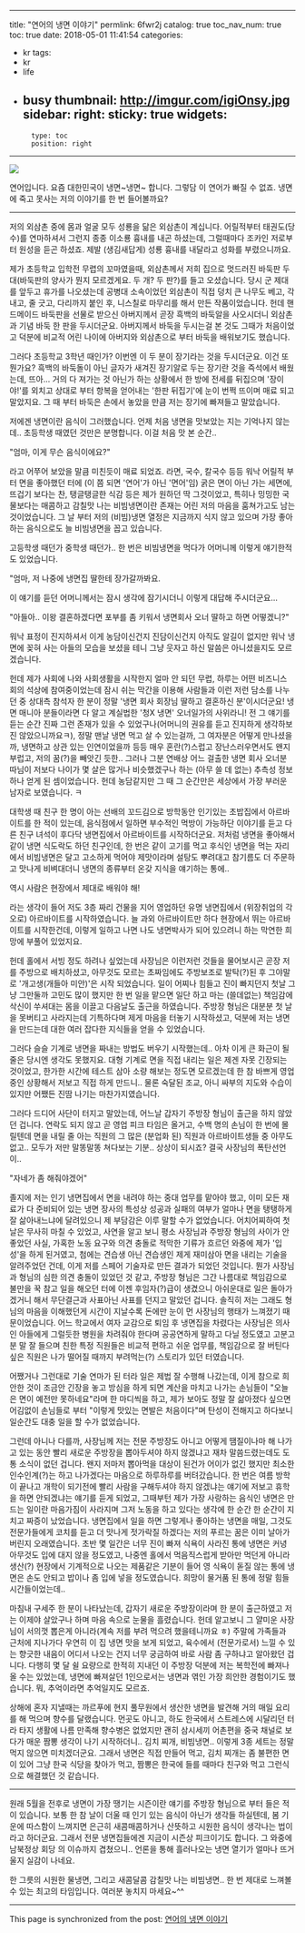 
---
title: "연어의 냉면 이야기"
permlink: 6fwr2j
catalog: true
toc_nav_num: true
toc: true
date: 2018-05-01 11:41:54
categories:
- kr
tags:
- kr
- life
- busy
thumbnail: http://imgur.com/igiOnsy.jpg
sidebar:
    right:
        sticky: true
widgets:
    -
        type: toc
        position: right
---


![](http://imgur.com/igiOnsy.jpg)

연어입니다. 요즘 대한민국이 냉면~냉면~ 합니다. 그렇담 이 연어가 빠질 수 없죠. 냉면에 죽고 못사는 저의 이야기를 한 번 들어볼까요?

---

저의 외삼촌 중에 몸과 얼굴 모두 성룡을 닮은 외삼촌이 계십니다. 어릴적부터 태권도(당수)를 연마하셔서 그런지 종종 이소룡 흉내를 내곤 하셨는데, 그럴때마다 조카인 저로부터 원성을 듣곤 하셨죠. 제발 (생김새답게) 성룡 흉내를 내달라고 성화를 부렸으니까요.

제가 초등학교 입학전 무렵의 꼬마였을때, 외삼촌께서 저희 집으로 멋드러진 바둑판 두 대(바둑판의 양사가 뭔지 모르겠게요. 두 개? 두 판?)를 들고 오셨습니다. 당시 군 제대를 앞두고 휴가를 나오셨는데 공병대 소속이었던 외삼촌이 직접 덩치 큰 나무도 베고, 각 내고, 줄 긋고, 다리까지 붙인 후, 니스칠로 마무리를 해서 만든 작품이었습니다. 헌데 핸드메이드 바둑판을 선물로 받으신 아버지께서 곧장 흑백의 바둑알을 사오시더니 외삼촌과 기념 바둑 한 판을 두시더군요. 아버지께서 바둑을 두시는걸 본 것도 그때가 처음이었고 덕분에 비교적 어린 나이에 아버지와 외삼촌으로 부터 바둑을 배워보기도 했습니다.

그러다 초등학교 3학년 때인가? 이번엔 이 두 분이 장기라는 것을 두시더군요. 이건 또 뭔가요? 흑백의 바둑돌이 아닌 글자가 새겨진 장기알로 두는 장기란 것을 즉석에서 배웠는데, 뜨아... 거의 다 져가는 것 아닌가 하는 상황에서 한 방에 전세를 뒤집으며 '장이야!'를 외치고 상대로 부터 항복을 얻어내는 '한판 뒤집기'에 눈이 번쩍 뜨이며 매료 되고 말았지요. 그 때 부터 바둑은 손에서 놓았을 만큼 저는 장기에 빠져들고 말았습니다.

저에겐 냉면이란 음식이 그러했습니다. 언제 처음 냉면을 맛보았는 지는 기억나지 않는데.. 초등학생 때였던 것만은 분명합니다. 이걸 처음 맛 본 순간..

"엄마, 이게 무슨 음식이에요?"

라고 어쭈어 보았을 말큼 미친듯이 매료 되었죠. 라면, 국수, 칼국수 등등 워낙 어릴적 부터 면을 좋아했던 터에 (이 쯤 되면 '연어'가 아닌 '면어'임) 굵은 면이 아닌 가는 세면에, 뜨겁기 보다는 찬, 탱글탱글한 식감 등은 제가 원하던 딱 그것이었고, 특히나 밍밍한 국물보다는 매콤하고 감칠맛 나는 비빔냉면이란 존재는 어린 저의 마음을 훔쳐가고도 남는 것이었습니다. 그 날 부터 저의 (비빔)냉면 열정은 지금까지 식지 않고 있으며 가장 좋아하는 음식으로도 늘 비빔냉면을 꼽고 있습니다.

고등학생 때던가 중학생 때던가.. 한 번은 비빔냉면을 먹다가 어머니께 이렇게 얘기한적도 있었습니다.

"엄마, 저 나중에 냉면집 딸한테 장가갈까봐요.

이 얘기를 듣던 어머니께서는 잠시 생각에 잠기시더니 이렇게 대답해 주시더군요...

"아들아.. 이왕 결혼하겠다면 포부를 좀 키워서 냉면회사 오너 딸하고 하면 어떻겠니?"

워낙 표정이 진지하셔서 이게 농담이신건지 진담이신건지 아직도 알길이 없지만 워낙 냉면에 꽂혀 사는 아들의 모습을 보셨을 테니 그냥 웃자고 하신 말씀은 아니셨을지도 모르겠습니다. 

헌데 제가 사회에 나와 사회생활을 시작한지 얼마 안 되던 무렵, 하루는 어떤 비즈니스 회의 석상에 참여중이었는데 잠시 쉬는 막간을 이용해 사람들과 이런 저런 담소를 나누던 중 상대측 참석자 한 분이 정말 '냉면 회사 회장님 딸하고 결혼하신 분'이시더군요! 냉면 매니아 분들이라면 다 알고 계실법한 '청X 냉면' 오너일가의 사위라니! 전 그 얘기를 듣는 순간 진짜 그런 존재가 있을 수 있었구나(어머니의 권유를 듣고 진지하게 생각하보진 않았으니까요ㅋ), 정말 맨날 냉면 먹고 살 수 있는걸까, 그 여자분은 어떻게 만나셨을까, 냉면하고 상관 있는 인연이었을까 등등 매우 혼란(?)스럽고 장난스러우면서도 왠지 부럽고, 저의 꿈(?)을 빼앗긴 듯한.. 그러나 그분 연배상 어느 걸출한 냉면 회사 오너분 따님이 저보다 나이가 몇 살은 많거나 비슷했겠구나 하는 (아무 쓸 데 없는) 추측성 정보 하나 얻게 된 셈이었습니다. 헌데 농담같지만 그 때 그 순간만은 세상에서 가장 부러운 남자로 보였습니다. ㅋ

대학생 때 친구 한 명이 아는 선배의 꼬드김으로 방학동안 인기있는 초밥집에서 아르바이트를 한 적이 있는데, 음식점에서 일하면 부수적인 먹방이 가능하단 이야기를 듣고 다른 친구 녀석이 후다닥 냉면집에서 아르바이트를 시작하더군요. 저처럼 냉면을 좋아해서 같이 냉면 식도락도 하던 친구인데, 한 번은 같이 고기를 먹고 후식인 냉면을 먹는 자리에서 비빔냉면은 달고 고소하게 먹어야 제맛이라며 설탕도 뿌려대고 참기름도 더 주문하고 맛나게 비벼대더니 냉면의 종류부터 온갖 지식을 얘기하는 통에..

역시 사람은 현장에서 제대로 배워야 해!

라는 생각이 들어 저도 3층 짜리 건물을 지어 영업하던 유명 냉면집에서 (위장취업의 각오로) 아르바이트를 시작하였습니다. 늘 과외 아르바이트만 하다 현장에서 뛰는 아르바이트를 시작한건데, 이렇게 일하고 나면 나도 냉면박사가 되어 있으려니 하는 막연한 희망에 부풀어 있었지요.

헌데 홀에서 서빙 정도 하려나 싶었는데 사장님은 이런저런 것들을 물어보시곤 곧장 저를 주방으로 배치하셨고, 아무것도 모르는 초짜임에도 주방보조로 발탁(?)된 후 그야말로 '개고생(개들아 미안)'은 시작 되었습니다. 일이 어찌나 힘들고 진이 빠지던지 첫날 그냥 그만둘까 고민도 많이 했지만 한 번 일을 맡으면 일단 하고 마는 (쓸데없는) 책임감에 삭신이 쑤셔대는 몸을 이끌고 다음날도 출근을 하였습니다. 주방장 형님은 대분분 첫 날을 못버티고 사라지는데 기특하다며 제게 마음을 터놓기 시작하셨고, 덕분에 저는 냉면을 만드는데 대한 여러 잡다한 지식들을 얻을 수 있었습니다.

그러다 슬슬 기계로 냉면을 짜내는 방법도 버우기 시작했는데.. 아차 이게 큰 화근이 될 줄은 당시엔 생각도 못했지요. 대형 기계로 면을 직접 내리는 일은 제겐 자못 긴장되는 것이었고, 한가한 시간에 테스트 삼아 소량 해보는 정도면 모르겠는데 한 참 바쁘게 영업중인 상황해서 저보고 직접 하게 만드니.. 물론 숙달된 조교, 아니 싸부의 지도와 수습이 있지만 어쨌든 진땀 나기는 마찬가지였습니다. 

그러다 드디어 사단이 터지고 말았는데, 어느날 갑자기 주방장 형님이 출근을 하지 않았던 겁니다. 연락도 되지 않고 곧 영업 피크 타임은 올거고, 수백 명의 손님이 한 번에 몰릴텐데 면을 내릴 줄 아는 직원의 그 많은 (분업화 된) 직원과 아르바이트생들 중 아무도 없고.. 모두가 저만 말똥말똥 쳐다보는 기분.. 상상이 되시죠? 결국 사장님의 폭탄선언이..

"자네가 좀 해줘야겠어"

졸지에 저는 인기 냉면집에서 면을 내려야 하는 중대 업무를 맡아야 했고, 이미 모든 재료가 다 준비되어 있는 냉면 장사의 특성상 성공과 실패의 여부가 얼마나 면을 탱탱하게 잘 삶아내느냐에 달려있으니 제 부담감은 이루 말할 수가 없었습니다. 어치어찌하여 첫 날은 무사히 마칠 수 있었고, 사연을 알고 보니 평소 사장님과 주방장 형님의 사이가 안 좋았던 사실, 가혹한 노동 요구와 의견 충돌로 적막한 기류가 흐르던 와중에 제가 '입성'을 하게 된거였고, 첨에는 견습생 아닌 견습생인 제게 재미삼아 면을 내리는 기술을 알려주었던 건데, 이게 저를 스페어 기술자로 만든 결과가 되었던 것입니다. 뭔가 사장님과 형님의 심한 의견 충돌이 있었던 것 같고, 주방장 형님은 그간 나름대로 책임감으로 불만을 꾹 참고 일을 해오던 터에 이젠 후임자(?)급이 생겼으니 아쉬운대로 일은 돌아가겠거니 해서 무단결근과 사표아닌 사표를 던지고 말았던 겁니다. 솔직히 저는 그래도 형님의 마음을 이해했던게 시간이 지날수록 돈에만 눈이 먼 사장님의 행태가 느껴졌기 때문이었습니다. 어느 학교에서 여자 교감으로 퇴임 후 냉면집을 차렸다는 사장님은 의사인 아들에게 그럴듯한 병원을 차려줘야 한다며 공공연하게 말하고 다닐 정도였고 고분고분 말 잘 들으며 친한 특정 직원들은 비교적 편하고 쉬운 업무를, 책임감으로 잘 버틴다 싶은 직원은 나가 떨어질 때까지 부려먹는(?) 스토리가 있던 터였습니다. 

어쨌거나 그런대로 기술 연마가 된 터라 일은 제법 잘 수행해 나갔는데, 이게 참으로 희안한 것이 조금안 긴장을 놓고 방심을 하게 되면 계산을 마치고 나가는 손님들이 "오늘은 면이 예전만 못하네요"라며 한 마디씩을 하고, 제가 보아도 정말 잘 삶아졌다 싶으면 어김없이 손님들로 부터 "이렇게 맛있는 면발은 처음이다"며 탄성이 전해지고 하다보니 일순간도 대충 일을 할 수가 없었습니다. 

그런데 아니나 다를까, 사장님께 저는 전문 주방장도 아니고 어떻게 땜질이나마 해 나가고 있는 동안 빨리 새로운 주방장을 뽑아두셔야 하지 않겠냐고 재차 말씀드렸는데도 도통 소식이 없던 겁니다. 왠지 저마저 뽑아먹을 대상이 된건가 어이가 없긴 했지만 최소한 인수인계(?)는 하고 나가겠다는 마음으로 하루하루를 버텨갔습니다. 한 번은 여름 방학이 끝나고 개학이 되기전에 빨리 사람을 구해두셔야 하지 않겠냐는 얘기에 저보고 휴학을 하면 안되겠냐는 얘기를 듣게 되었고, 그때부턴 제가 가장 사랑하는 음식인 냉면은 만드는 일이란 마음가짐이 사라지며 그저 노동을 하고 있다는 생각에 한 순간 한 순간이 지치고 짜증이 났었습니다. 냉면집에서 일을 하면 그렇게나 좋아하는 냉면을 매일, 그것도 전문가들에게 코치를 듣고 더 맛나게 젓가락질 하겠다는 저의 푸르는 꿈은 이미 날아가버린지 오래였습니다. 초반 몇 일간은 너무 진이 빠져 식욕이 사라진 통에 냉면은 커녕 아무것도 입에 대지 않을 정도였고, 나중엔 홀에서 먹음직스럽게 받아만 먹던게 아니라 생산(?) 현장에서 기계적으로 나오는 제품같은 기분이 들어 영 식욕이 돋질 않는 통에 냉면은 손도 안되고 밥이나 좀 입에 넣을 정도였습니다. 희망이 물거품 된 통에 정말 힘들 시간들이었는데..

마침내 구세주 한 분이 나타났는데, 갑자기 새로운 주방장이라며 한 분이 출근하였고 저는 이제야 살았구나 하며 마음 속으로 눈물을 흘렸습니다. 헌데 알고보니 그 얄미운 사장님이 서의껏 뽑은게 아니라(계속 저를 부려 먹으려 했을테니까요 ㅎ) 주말에 가족들과 근처에 지나가다 우연히 이 집 냉면 맛을 보게 되었고, 육수에서 (전문가로서) 느낄 수 있는 향긋한 내음이 어디서 나오는 건지 너무 궁금하여 바로 사람 좀 구하냐고 알아왔던 겁니다. 다행히 몇 달 쉴 요량으로 한적히 지내던 이 주방장 덕분에 저는 복학전에 빠져나올 수는 있었는데, 냉면에 빠져살던 1인으로서는 냉면과 엮인 가장 희안한 경험이기도 했습니다. 뭐, 추억이라면 추억일지도 모르죠.

상해에 혼자 지낼때는 까르푸에 현지 풀무원에서 생산한 냉면을 발견해 거의 매일 요리를 해 먹으며 향수를 달랬습니다. 먼곳도 아니고, 하도 한국에서 스트레스에 시달리던 터라 타지 생활에 나름 만족해 향수병은 없었지만 괜히 삼시세끼 어촌편을 중국 채널로 보다가 매운 짬뽕 생각이 나기 시작하더니.. 김치 찌개, 비빔냉면.. 이렇게 3종 세트는 정말 먹지 않으면 미치겠더군요. 그래서 냉면은 직접 만들어 먹고, 김치 찌개는 좀 불편한 면이 있어 그냥 한국 식당을 찾아가 먹고, 짬뽕은 한국에 들를 때마다 친구와 먹고 그런식으로 해결했던 것 같습니다.

---

원래 5월을 전후로 냉면이 가장 땡기는 시즌이란 얘기를 주방장 형님으로 부터 들은 적이 있습니다. 보통 한 참 날이 더울 때 인기 있는 음식이 아닌가 생각들 하실텐데, 봄 기운에 따스함이 느껴지면 은근히 새콤매콤하거나 산뜻하고 시원한 음식이 생각나는 법이라고 하더군요. 그래서 전문 냉면집들에겐 지금이 시즌상 피크이기도 합니다. 그 와중에 남북정상 회당 의 이슈까지 겹쳤으니.. 언론을 통해 흘러나오는 냉면 열기가 얼마나 뜨거울지 실감이 나네요. 

한 그릇의 시원한 물냉면, 그리고 새콤달콤 감칠맛 나는 비빔냉면.. 한 번 제대로 느껴볼 수 있는 최고의 타임입니다. 여러분 놓치지 마세요~^^

- - -

This page is synchronized from the post: [연어의 냉면 이야기](https://steemit.com/@jack8831/6fwr2j)
